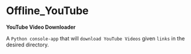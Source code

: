 # Offline_YouTube

<b>YouTube Video Downloader</b>

A `Python console-app` that will `download YouTube Videos` given `links` in the desired directory.
